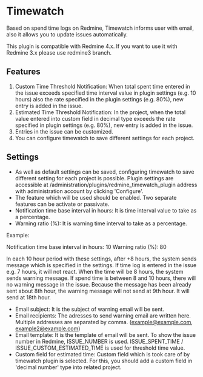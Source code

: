 # Timewatch

Based on spend time logs on Redmine, Timewatch informs user with email, also it allows you to update issues automatically.

This plugin is compatible with Redmine 4.x. If you want to use it with Redmine 3.x please use redmine3 branch.

## Features

1. Custom Time Threshold Notification: When total spent time entered in the issue exceeds specified time interval value in plugin settings (e.g. 10 hours) also the rate specified in the plugin settings (e.g. 80%), new entry is added in the issue.
2. Estimated Time Threshold Notification: In the project, when the total value entered into custom field in decimal type exceeds the rate specified in plugin settings (e.g. 80%), new entry is added in the issue.
3. Entries in the issue can be customized.
4. You can configure timewatch to save different settings for each project.

## Settings

* As well as default settings can be saved, configuring timewatch to save different setting for each project is possible. Plugin settings are accessible at /administration/plugins/redmine_timewatch_plugin address with administration account by clicking 'Configure'.
* The feature which will be used should be enabled. Two separate features can be activate or passivate.
* Notification time base interval in hours: It is time interval value to take as a percentage.
* Warning ratio (%): It is warning time interval to take as a percentage.

Example:

Notification time base interval in hours: 10
Warning ratio (%): 80

In each 10 hour period with these settings, after +8 hours, the system sends message which is specified in the settings.
If  time log is entered in the issue e.g. 7 hours, it will not react. When the time will be 8 hours, the system sends warning message. If spend time is between 8 and 10 hours, there will no warning message in the issue. Because the message has been already sent about 8th hour, the warning message will not send at 9th hour. It will send at 18th hour.

* Email subject: It is the subject of warning email will be sent.
* Email recipients: The adresses to send warning email are written here. Multiple addresses are separated by comma. (example@example.com, example2@example.com)
* Email template: It is the template of email will be sent. To show the issue number in Redmine, ISSUE_NUMBER is used. ISSUE_SPENT_TIME / ISSUE_CUSTOM_ESTIMATED_TIME is used for threshold time value.
* Custom field for estimated time: Custom field which is took care of by timewatch plugin is selected. For this, you should add a custom field in 'decimal number' type  into related project.

